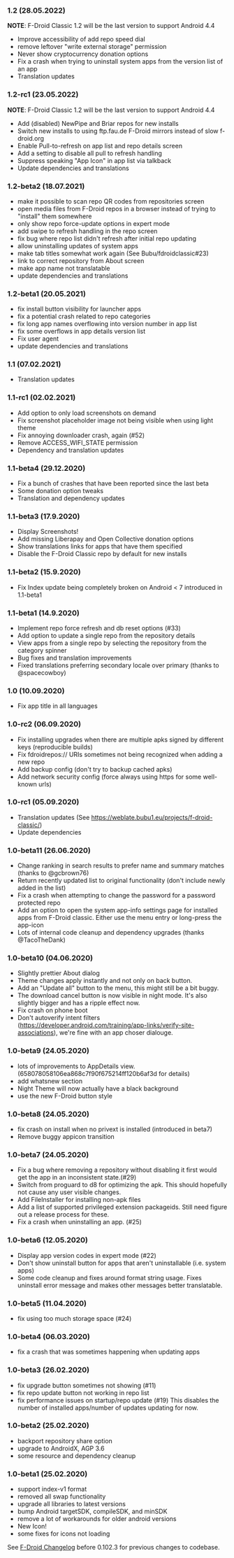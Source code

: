 ### 1.2 (28.05.2022)

**NOTE**: F-Droid Classic 1.2 will be the last version to support Android 4.4

* Improve accessibility of add repo speed dial
* remove leftover "write external storage" permission
* Never show cryptocurrency donation options
* Fix a crash when trying to uninstall system apps from the version list of an app
* Translation updates

### 1.2-rc1 (23.05.2022)

**NOTE**: F-Droid Classic 1.2 will be the last version to support Android 4.4

* Add (disabled) NewPipe and Briar repos for new installs
* Switch new installs to using ftp.fau.de F-Droid mirrors instead of slow f-droid.org
* Enable Pull-to-refresh on app list and repo details screen
* Add a setting to disable all pull to refresh handling
* Suppress speaking "App Icon" in app list via talkback
* Update dependencies and translations

### 1.2-beta2 (18.07.2021)

* make it possible to scan repo QR codes from repositories screen
* open media files from F-Droid repos in a browser instead of trying to "install" them somewhere
* only show repo force-update options in expert mode
* add swipe to refresh handling in the repo screen
* fix bug where repo list didn't refresh after initial repo updating
* allow uninstalling updates of system apps
* make tab titles somewhat work again (See Bubu/fdroidclassic#23)
* link to correct repository from About screen
* make app name not translatable
* update dependencies and translations

### 1.2-beta1 (20.05.2021)

* fix install button visibility for launcher apps
* fix a potential crash related to repo categories
* fix long app names overflowing into version number in app list
* fix some overflows in app details version list
* Fix user agent
* update dependencies and translations

### 1.1 (07.02.2021)

* Translation updates

### 1.1-rc1 (02.02.2021)

* Add option to only load screenshots on demand
* Fix screenshot placeholder image not being visible when using light theme
* Fix annoying downloader crash, again (#52)
* Remove ACCESS_WIFI_STATE permission
* Dependency and translation updates

### 1.1-beta4 (29.12.2020)

* Fix a bunch of crashes that have been reported since the last beta
* Some donation option tweaks
* Translation and dependency updates

### 1.1-beta3 (17.9.2020)

* Display Screenshots!
* Add missing Liberapay and Open Collective donation options
* Show translations links for apps that have them specified
* Disable the F-Droid Classic repo by default for new installs

### 1.1-beta2 (15.9.2020)

* Fix Index update being completely broken on Android < 7 introduced in 1.1-beta1

### 1.1-beta1 (14.9.2020)

* Implement repo force refresh and db reset options (#33)
* Add option to update a single repo from the repository details
* View apps from a single repo by selecting the repository from the category spinner
* Bug fixes and translation improvements
* Fixed translations preferring secondary locale over primary (thanks to @spacecowboy)

### 1.0 (10.09.2020)

* Fix app title in all languages

### 1.0-rc2 (06.09.2020)

* Fix installing upgrades when there are multiple apks signed by different keys (reproducible builds)
* Fix fdroidrepos:// URIs sometimes not being recognized when adding a new repo
* Add backup config (don't try to backup cached apks)
* Add network security config (force always using https for some well-known urls)

### 1.0-rc1 (05.09.2020)

* Translation updates (See https://weblate.bubu1.eu/projects/f-droid-classic/)
* Update dependencies

### 1.0-beta11 (26.06.2020)

* Change ranking in search results to prefer name and summary matches (thanks to @gcbrown76)
* Return recently updated list to original functionality (don't include newly added in the list)
* Fix a crash when attempting to change the password for a password protected repo
* Add an option to open the system app-info settings page for installed apps from F-Droid classic. Either use the menu entry or long-press the app-icon
* Lots of internal code cleanup and dependency upgrades (thanks @TacoTheDank)

### 1.0-beta10 (04.06.2020)

* Slightly prettier About dialog
* Theme changes apply instantly and not only on back button.
* Add an "Update all" button to the menu, this might still be a bit buggy.
* The download cancel button is now visible in night mode. It's also slightly bigger and has a ripple effect now.
* Fix crash on phone boot
* Don't autoverify intent filters (https://developer.android.com/training/app-links/verify-site-associations), we're fine with an app choser dialouge.

### 1.0-beta9 (24.05.2020)

* lots of improvements to AppDetails view. (658078058106ea868c7f90f675214ff120b6af3d for details)
* add whatsnew section
* Night Theme will now actually have a black background
* use the new F-Droid button style

### 1.0-beta8 (24.05.2020)

* fix crash on install when no privext is installed (introduced in beta7)
* Remove buggy appicon transition

### 1.0-beta7 (24.05.2020)

* Fix a bug where removing a repository without disabling it first would get the app in an inconsistent state.(#29)
* Switch from proguard to d8 for optimizing the apk. This should hopefully not cause any user visible changes.
* Add FileInstaller for installing non-apk files
* Add a list of supported privileged extension packageids. Still need figure out a release process for these.
* Fix a crash when uninstalling an app. (#25)

### 1.0-beta6 (12.05.2020)

* Display app version codes in expert mode (#22)
* Don't show uninstall button for apps that aren't uninstallable (i.e. system apps)
* Some code cleanup and fixes around format string usage. Fixes uninstall error message and makes other messages better translatable.

### 1.0-beta5 (11.04.2020)

* fix using too much storage space (#24)

### 1.0-beta4 (06.03.2020)

* fix a crash that was sometimes happening when updating apps

### 1.0-beta3 (26.02.2020)

* fix upgrade button sometimes not showing (#11)
* fix repo update button not working in repo list
* fix performance issues on startup/repo update (#19)
  This disables the number of installed apps/number of updates updating for now.

### 1.0-beta2 (25.02.2020)

* backport repository share option
* upgrade to AndroidX, AGP 3.6
* some resource and dependency cleanup

### 1.0-beta1 (25.02.2020)

* support index-v1 format
* removed all swap functionality
* upgrade all libraries to latest versions
* bump Android targetSDK, compileSDK, and minSDK
* remove a lot of workarounds for older android versions
* New Icon!
* some fixes for icons not loading

See [F-Droid Changelog](https://gitlab.com/fdroid/fdroidclient/-/blob/master/CHANGELOG.md#01023-2017-04-01) before 0.102.3 for previous changes to codebase.
